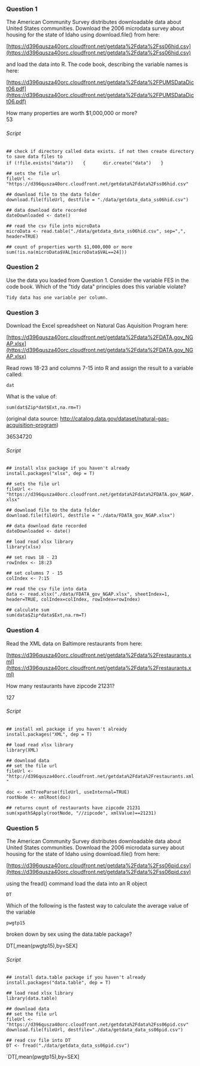 ### Question 1
The American Community Survey distributes downloadable data about United States communities. Download the 2006 microdata survey about housing for the state of Idaho using download.file() from here:  

[https://d396qusza40orc.cloudfront.net/getdata%2Fdata%2Fss06hid.csv](https://d396qusza40orc.cloudfront.net/getdata%2Fdata%2Fss06hid.csv)  

and load the data into R. The code book, describing the variable names is here:  

[https://d396qusza40orc.cloudfront.net/getdata%2Fdata%2FPUMSDataDict06.pdf](https://d396qusza40orc.cloudfront.net/getdata%2Fdata%2FPUMSDataDict06.pdf)  

How many properties are worth $1,000,000 or more?  
53

###### Script  
`## check if directory called data exists. if not then create directory to save data files to`  
`if (!file.exists("data"))`
`   {`
`      dir.create("data")`
`   }`  

`## sets the file url`  
`fileUrl <- "https://d396qusza40orc.cloudfront.net/getdata%2Fdata%2Fss06hid.csv"`  

`## download file to the data folder`  
`download.file(fileUrl, destfile = "./data/getdata_data_ss06hid.csv")`  

`## data download date recorded`  
`dateDownloaded <- date()`  

`## read the csv file into microData`  
`microData <- read.table("./data/getdata_data_ss06hid.csv", sep=",", header=TRUE)`  

`## count of properties worth $1,000,000 or more`  
`sum(!is.na(microData$VAL[microData$VAL==24]))`  

### Question 2
Use the data you loaded from Question 1. Consider the variable FES in the code book. Which of the "tidy data" principles does this variable violate? 

`Tidy data has one variable per column.`

### Question 3
Download the Excel spreadsheet on Natural Gas Aquisition Program here:  

[https://d396qusza40orc.cloudfront.net/getdata%2Fdata%2FDATA.gov_NGAP.xlsx](https://d396qusza40orc.cloudfront.net/getdata%2Fdata%2FDATA.gov_NGAP.xlsx)  

Read rows 18-23 and columns 7-15 into R and assign the result to a variable called:  

`dat`  

What is the value of:  

`sum(dat$Zip*dat$Ext,na.rm=T)`  

(original data source: http://catalog.data.gov/dataset/natural-gas-acquisition-program)     

36534720

###### Script  
`## install xlsx package if you haven't already`  
`install.packages("xlsx", dep = T)`  

`## sets the file url`  
`fileUrl <- "https://d396qusza40orc.cloudfront.net/getdata%2Fdata%2FDATA.gov_NGAP.xlsx"`  

`## download file to the data folder`  
`download.file(fileUrl, destfile = "./data/FDATA_gov_NGAP.xlsx")`

`## data download date recorded`  
`dateDownloaded <- date()`  

`## load read xlsx library`  
`library(xlsx)`  

`## set rows 18 - 23`  
`rowIndex <- 18:23`  

`## set columns 7 - 15`  
`colIndex <- 7:15`  

`## read the csv file into data`  
`data <- read.xlsx("./data/FDATA_gov_NGAP.xlsx", sheetIndex=1, header=TRUE, colIndex=colIndex, rowIndex=rowIndex)`

`## calculate sum`  
`sum(data$Zip*data$Ext,na.rm=T)`

### Question 4
Read the XML data on Baltimore restaurants from here:  

[https://d396qusza40orc.cloudfront.net/getdata%2Fdata%2Frestaurants.xml](https://d396qusza40orc.cloudfront.net/getdata%2Fdata%2Frestaurants.xml)  

How many restaurants have zipcode 21231?  

127

###### Script  
`## install xml package if you haven't already`  
`install.packages("XML", dep = T)`  

`## load read xlsx library`  
`library(XML)`  

`## download data`  
`## set the file url`  
`fileUrl <- "http://d396qusza40orc.cloudfront.net/getdata%2Fdata%2Frestaurants.xml"`  

`doc <- xmlTreeParse(fileUrl, useInternal=TRUE)`  
`rootNode <- xmlRoot(doc)`  

`## returns count of restaurants have zipcode 21231`  
`sum(xpathSApply(rootNode, "//zipcode", xmlValue)==21231)`  

### Question 5
The American Community Survey distributes downloadable data about United States communities. Download the 2006 microdata survey about housing for the state of Idaho using download.file() from here:  

[https://d396qusza40orc.cloudfront.net/getdata%2Fdata%2Fss06pid.csv](https://d396qusza40orc.cloudfront.net/getdata%2Fdata%2Fss06pid.csv)  

using the fread() command load the data into an R object  

`DT`  

Which of the following is the fastest way to calculate the average value of the variable  

`pwgtp15`  

broken down by sex using the data.table package? 

DT[,mean(pwgtp15),by=SEX]

###### Script  
`## install data.table package if you haven't already`  
`install.packages("data.table", dep = T)`  

`## load read xlsx library`  
`library(data.table)`  

`## download data`  
`## set the file url`  
`fileUrl <- "https://d396qusza40orc.cloudfront.net/getdata%2Fdata%2Fss06pid.csv"`  
`download.file(fileUrl, destfile="./data/getdata_data_ss06pid.csv")`  

`## read csv file into DT`  
`DT <- fread("./data/getdata_data_ss06pid.csv")`  

`DT[,mean(pwgtp15),by=SEX]
